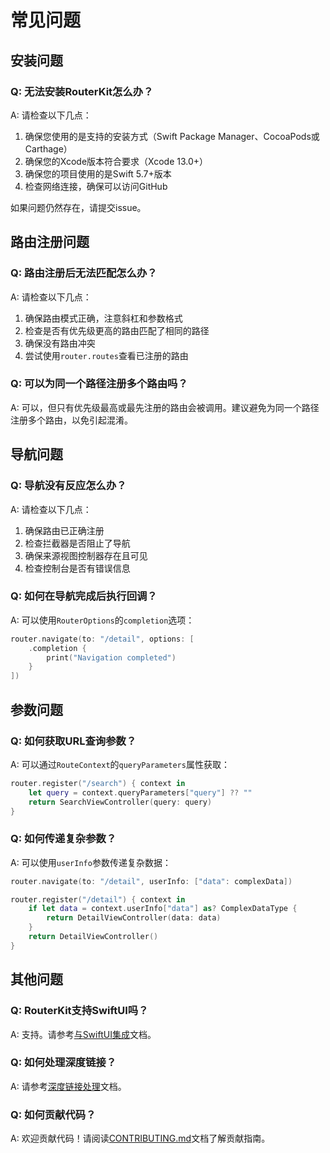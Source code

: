# 常见问题

## 安装问题

### Q: 无法安装RouterKit怎么办？

A: 请检查以下几点：
1. 确保您使用的是支持的安装方式（Swift Package Manager、CocoaPods或Carthage）
2. 确保您的Xcode版本符合要求（Xcode 13.0+）
3. 确保您的项目使用的是Swift 5.7+版本
4. 检查网络连接，确保可以访问GitHub

如果问题仍然存在，请提交issue。

## 路由注册问题

### Q: 路由注册后无法匹配怎么办？

A: 请检查以下几点：
1. 确保路由模式正确，注意斜杠和参数格式
2. 检查是否有优先级更高的路由匹配了相同的路径
3. 确保没有路由冲突
4. 尝试使用`router.routes`查看已注册的路由

### Q: 可以为同一个路径注册多个路由吗？

A: 可以，但只有优先级最高或最先注册的路由会被调用。建议避免为同一个路径注册多个路由，以免引起混淆。

## 导航问题

### Q: 导航没有反应怎么办？

A: 请检查以下几点：
1. 确保路由已正确注册
2. 检查拦截器是否阻止了导航
3. 确保来源视图控制器存在且可见
4. 检查控制台是否有错误信息

### Q: 如何在导航完成后执行回调？

A: 可以使用`RouterOptions`的`completion`选项：

```swift
router.navigate(to: "/detail", options: [
    .completion {
        print("Navigation completed")
    }
])
```

## 参数问题

### Q: 如何获取URL查询参数？

A: 可以通过`RouteContext`的`queryParameters`属性获取：

```swift
router.register("/search") { context in
    let query = context.queryParameters["query"] ?? ""
    return SearchViewController(query: query)
}
```

### Q: 如何传递复杂参数？

A: 可以使用`userInfo`参数传递复杂数据：

```swift
router.navigate(to: "/detail", userInfo: ["data": complexData])

router.register("/detail") { context in
    if let data = context.userInfo["data"] as? ComplexDataType {
        return DetailViewController(data: data)
    }
    return DetailViewController()
}
```

## 其他问题

### Q: RouterKit支持SwiftUI吗？

A: 支持。请参考[与SwiftUI集成](AdvancedUsage/SwiftUIIntegration.md)文档。

### Q: 如何处理深度链接？

A: 请参考[深度链接处理](AdvancedUsage/DeepLinkHandling.md)文档。

### Q: 如何贡献代码？

A: 欢迎贡献代码！请阅读[CONTRIBUTING.md](../CONTRIBUTING.md)文档了解贡献指南。